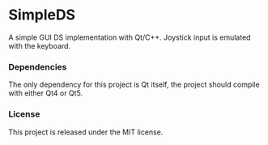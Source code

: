 # SimpleDS

A simple GUI DS implementation with Qt/C++. Joystick input is emulated with the keyboard.

### Dependencies

The only dependency for this project is Qt itself, the project should compile with either Qt4 or Qt5.

### License

This project is released under the MIT license.

